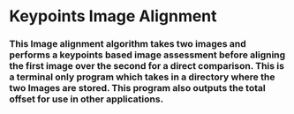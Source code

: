 # Keypoints Image Alignment

### This Image alignment algorithm takes two images and performs a keypoints based image assessment before aligning the first image over the second for a direct comparison.  This is a terminal only program which takes in a directory where the two Images are stored.  This program also outputs the total offset for use in other applications.
